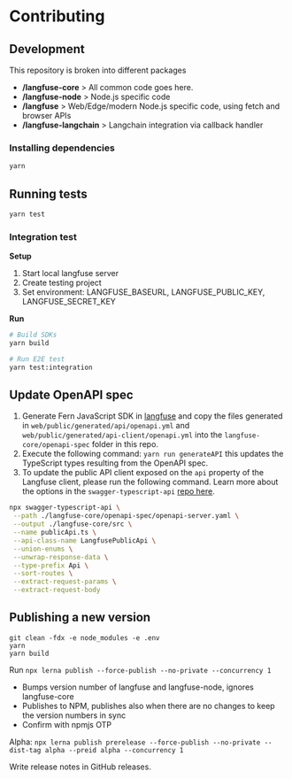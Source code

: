 # Contributing

## Development

This repository is broken into different packages

- **/langfuse-core** > All common code goes here.
- **/langfuse-node** > Node.js specific code
- **/langfuse** > Web/Edge/modern Node.js specific code, using fetch and browser APIs
- **/langfuse-langchain** > Langchain integration via callback handler

### Installing dependencies

```sh
yarn
```

## Running tests

```sh
yarn test
```

### Integration test

**Setup**

1. Start local langfuse server
2. Create testing project
3. Set environment: LANGFUSE_BASEURL, LANGFUSE_PUBLIC_KEY, LANGFUSE_SECRET_KEY

**Run**

```sh
# Build SDKs
yarn build

# Run E2E test
yarn test:integration
```

## Update OpenAPI spec

1. Generate Fern JavaScript SDK in [langfuse](https://github.com/langfuse/langfuse) and copy the files generated in `web/public/generated/api/openapi.yml` and `web/public/generated/api-client/openapi.yml` into the `langfuse-core/openapi-spec` folder in this repo.
2. Execute the following command: `yarn run generateAPI` this updates the TypeScript types resulting from the OpenAPI spec.
3. To update the public API client exposed on the `api` property of the Langfuse client, please run the following command. Learn more about the options in the `swagger-typescript-api` [repo here](https://github.com/acacode/swagger-typescript-api).

```bash
npx swagger-typescript-api \
 --path ./langfuse-core/openapi-spec/openapi-server.yaml \
 --output ./langfuse-core/src \
 --name publicApi.ts \
 --api-class-name LangfusePublicApi \
 --union-enums \
 --unwrap-response-data \
 --type-prefix Api \
 --sort-routes \
 --extract-request-params \
 --extract-request-body
```

## Publishing a new version

```
git clean -fdx -e node_modules -e .env
yarn
yarn build
```

Run `npx lerna publish --force-publish --no-private --concurrency 1`

- Bumps version number of langfuse and langfuse-node, ignores langfuse-core
- Publishes to NPM, publishes also when there are no changes to keep the version numbers in sync
- Confirm with npmjs OTP

Alpha: `npx lerna publish prerelease --force-publish --no-private --dist-tag alpha --preid alpha --concurrency 1`

Write release notes in GitHub releases.
